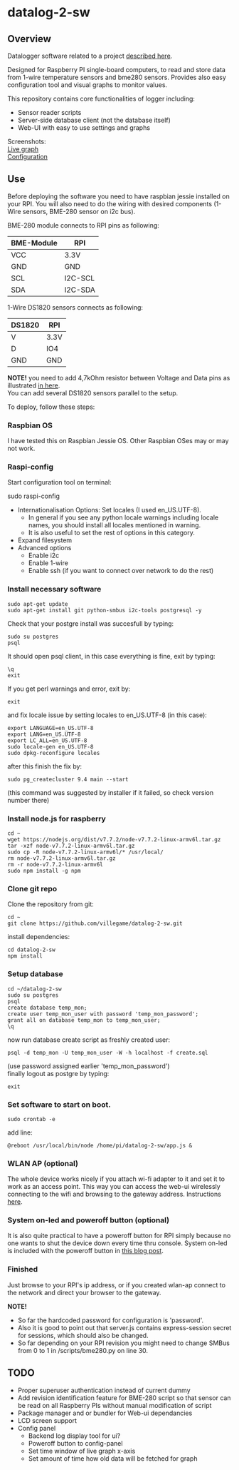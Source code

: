 # datalog-2-sw

## Overview

Datalogger software related to a project [described here](https://villegame.wordpress.com/projects/data-monitoring/portable-temperature-and-humidity-measuring-application-project/).

Designed for Raspberry PI single-board computers, to read and store data from 1-wire temperature sensors and bme280 sensors. Provides also easy configuration tool and visual graphs to monitor values.

This repository contains core functionalities of logger including:
* Sensor reader scripts
* Server-side database client (not the database itself)
* Web-UI with easy to use settings and graphs

Screenshots:  
[Live graph](https://villegame.files.wordpress.com/2018/03/livegraph.png)  
[Configuration](https://villegame.files.wordpress.com/2018/03/config.png)  

## Use

Before deploying the software you need to have raspbian jessie installed on your RPI. You will also need to do the wiring with desired components (1-Wire sensors, BME-280 sensor on i2c bus).

BME-280 module connects to RPI pins as following:  

| BME-Module | RPI     |
| ---------- | ------- |
| VCC        | 3.3V    |
| GND        | GND     |
| SCL        | I2C-SCL |
| SDA        | I2C-SDA |  

1-Wire DS1820 sensors connects as following: 

| DS1820 | RPI  |
| ------ | ---- |
| V      | 3.3V |
| D      | IO4  |
| GND    | GND  |

**NOTE!** you need to add 4,7kOhm resistor between Voltage and Data pins as illustrated [in here](https://villegame.files.wordpress.com/2018/03/1w.png).  
You can add several DS1820 sensors parallel to the setup.  

To deploy, follow these steps:

### Raspbian OS

I have tested this on Raspbian Jessie OS. Other Raspbian OSes may or may not work. 

### Raspi-config 

Start configuration tool on terminal:

sudo raspi-config
* Internationalisation Options: Set locales (I used en_US.UTF-8).
  * In general if you see any python locale warnings including locale names, you should install all locales mentioned in warning.
  * It is also useful to set the rest of options in this category.
* Expand filesystem
* Advanced options
  * Enable i2c
  * Enable 1-wire
  * Enable ssh (if you want to connect over network to do the rest)

### Install necessary software

```
sudo apt-get update  
sudo apt-get install git python-smbus i2c-tools postgresql -y
```

Check that your postgre install was succesfull by typing:  

```
sudo su postgres  
psql  
```

It should open psql client, in this case everything is fine, exit by typing:  

```
\q  
exit  
```

If you get perl warnings and error, exit by:  

```
exit  
```

and fix locale issue by setting locales to en_US.UTF-8 (in this case):  

```
export LANGUAGE=en_US.UTF-8  
export LANG=en_US.UTF-8  
export LC_ALL=en_US.UTF-8  
sudo locale-gen en_US.UTF-8  
sudo dpkg-reconfigure locales  
```

after this finish the fix by:  

```
sudo pg_createcluster 9.4 main --start  
```

(this command was suggested by installer if it failed, so check version number there)


### Install node.js for raspberry

```
cd ~  
wget https://nodejs.org/dist/v7.7.2/node-v7.7.2-linux-armv6l.tar.gz  
tar -xzf node-v7.7.2-linux-armv6l.tar.gz  
sudo cp -R node-v7.7.2-linux-armv6l/* /usr/local/  
rm node-v7.7.2-linux-armv6l.tar.gz  
rm -r node-v7.7.2-linux-armv6l  
sudo npm install -g npm  
```

### Clone git repo

Clone the repository from git:  

```
cd ~  
git clone https://github.com/villegame/datalog-2-sw.git  
```

install dependencies:  

```
cd datalog-2-sw  
npm install  
```

### Setup database

```
cd ~/datalog-2-sw
sudo su postgres  
psql  
create database temp_mon;  
create user temp_mon_user with password 'temp_mon_password';  
grant all on database temp_mon to temp_mon_user;  
\q  
```

now run database create script as freshly created user:

```
psql -d temp_mon -U temp_mon_user -W -h localhost -f create.sql  
```

(use password assigned earlier 'temp_mon_password')  
finally logout as postgre by typing:  

```
exit  
```


### Set software to start on boot.

```
sudo crontab -e  
```

add line:  

```
@reboot /usr/local/bin/node /home/pi/datalog-2-sw/app.js &  
```

### WLAN AP (optional)

The whole device works nicely if you attach wi-fi adapter to it and set it to work as an access point. This way you can access the web-ui wirelessly connecting to the wifi and browsing to the gateway address.
Instructions [here](https://learn.adafruit.com/setting-up-a-raspberry-pi-as-a-wifi-access-point/install-software).

### System on-led and poweroff button (optional)

It is also quite practical to have a poweroff button for RPI simply because no one wants to shut the device down every time thru console. System on-led is included with the poweroff button in [this blog post](https://villegame.wordpress.com/2016/12/05/portable-temp-humidity-reader-part-ii/).

### Finished

Just browse to your RPI's ip address, or if you created wlan-ap connect to the network and direct your browser to the gateway.

**NOTE!**
* So far the hardcoded password for configuration is 'password'.
* Also it is good to point out that server.js contains express-session secret for sessions, which should also be changed.
* So far depending on your RPI revision you might need to change SMBus from 0 to 1 in /scripts/bme280.py on line 30.

## TODO
* Proper superuser authentication instead of current dummy
* Add revision identification feature for BME-280 script so that sensor can be read on all Raspberry PIs without manual modification of script
* Package manager and or bundler for Web-ui dependancies
* LCD screen support  
* Config panel
  * Backend log display tool for ui?
  * Poweroff button to config-panel
  * Set time window of live graph x-axis
  * Set amount of time how old data will be fetched for graph
